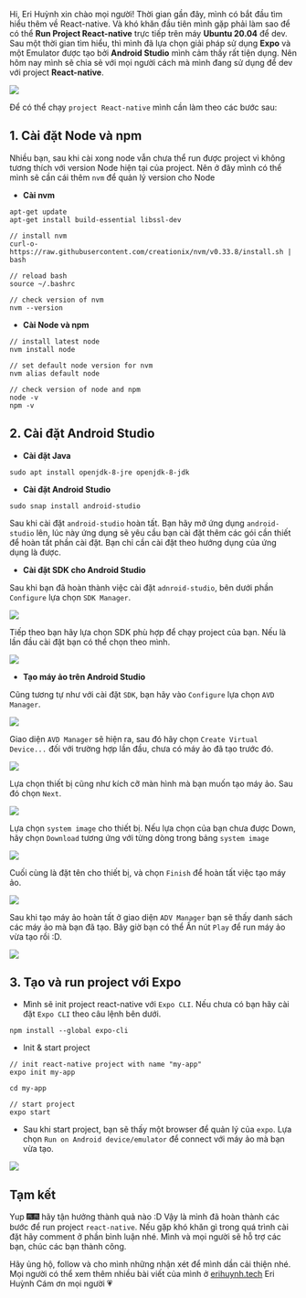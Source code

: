 Hi, Eri Huỳnh xin chào mọi người! Thời gian gần đây, mình có bắt đầu tìm hiểu thêm về React-native. Và khó khăn đầu tiên mình gặp phải
làm sao để có thể **Run Project React-native** trực tiếp trên máy **Ubuntu 20.04** để dev. Sau một thời gian tìm hiểu, thì mình đã lựa chọn giải pháp sử dụng **Expo** và một Emulator được tạo bởi **Android Studio** mình cảm thấy rất tiện dụng. Nên hôm nay mình sẽ chia sẻ với mọi người cách mà mình đang sử dụng để dev với project **React-native**.

![](https://images.viblo.asia/e1f7d060-d899-4d49-bd29-ce26d6ddc3c9.png)

Để có thể chạy `project React-native` mình cần làm theo các bước sau:
## 1. Cài đặt Node và npm
Nhiều bạn, sau khi cài xong node vẫn chưa thể run được project vì không tương thích với version Node hiện tại của project. Nên ở đây mình có thể mình sẽ cần cái thêm `nvm` để quản lý version cho Node
* **Cài nvm**
```
apt-get update
apt-get install build-essential libssl-dev

// install nvm
curl-o-https://raw.githubusercontent.com/creationix/nvm/v0.33.8/install.sh | bash

// reload bash
source ~/.bashrc

// check version of nvm
nvm --version
```

* **Cài Node và npm**
```
// install latest node
nvm install node

// set default node version for nvm
nvm alias default node

// check version of node and npm
node -v
npm -v
```

## 2. Cài đặt Android Studio
* **Cài đặt Java**
```
sudo apt install openjdk-8-jre openjdk-8-jdk
```
* **Cài đặt Android Studio**
```
sudo snap install android-studio
```
Sau khi cài đặt `android-studio` hoàn tất. Bạn hãy mở ứng dụng `android-studio` lên, lúc này ứng dụng sẽ yêu cầu bạn cài đặt thêm các gói cần thiết để hoàn tất phần cài đặt. Bạn chỉ cần cài đặt theo hướng dụng của ứng dụng là được.

* **Cài đặt SDK cho Android Studio**

Sau khi bạn đã hoàn thành việc cài đặt `adnroid-studio`, bên dưới phần `Configure` lựa chọn `SDK Manager`.

![](https://images.viblo.asia/5c934a8b-5fe0-45dd-9240-5816efc4736d.png)

Tiếp theo bạn hãy lựa chọn SDK phù hợp để chạy project của bạn. Nếu là lần đầu cài đặt bạn có thể chọn theo mình. 

![](https://images.viblo.asia/11b2b216-a78e-4566-8654-6e1b5bc704ba.png)

* **Tạo máy ảo trên Android Studio**

Cũng tương tự như với cài đặt `SDK`, bạn hãy vào `Configure` lựa chọn `AVD Manager`.

![](https://images.viblo.asia/131123ed-2752-40e7-826e-7fd194d5f02e.png)

Giao diện `AVD Manager` sẽ hiện ra, sau đó hãy chọn `Create Virtual Device...` đối với trường hợp lần đầu, chưa có máy ảo đã tạo trước đó. 

![](https://images.viblo.asia/276c1e82-8f7e-4578-b5c0-b972b76d35f1.png)

Lựa chọn thiết bị cũng như kích cỡ màn hình mà bạn muốn tạo máy ảo. Sau đó chọn `Next`.

![](https://images.viblo.asia/f1297825-9149-4f52-92d0-bc136306e08d.png)

Lựa chọn `system image` cho thiết bị. Nếu lựa chọn của bạn chưa được Down, hãy chọn `Download` tương ứng với từng dòng trong bảng `system image`

![](https://images.viblo.asia/afaa81e7-848c-450d-8e7c-d1e7c9c65388.png)

Cuối cùng là đặt tên cho thiết bị, và chọn `Finish` để hoàn tất việc tạo máy ảo.

![](https://images.viblo.asia/2c76d7d4-7884-4e62-9f57-31a789d46c69.png)

Sau khi tạo máy ảo hoàn tất ở giao diện `ADV Manager` bạn sẽ thấy danh sách các máy ảo mà bạn đã tạo. Bây giờ bạn có thể Ấn nút `Play` để run máy ảo vừa tạo rồi :D.

![](https://images.viblo.asia/dcd2d811-af82-4373-9a01-bb61de3bee2c.png)

## 3. Tạo và run project với Expo

* Mình sẽ init project react-native với `Expo CLI`. Nếu chưa có bạn hãy cài đặt `Expo CLI` theo câu lệnh bên dưới.
```
npm install --global expo-cli
```
* Init & start project
```
// init react-native project with name "my-app"
expo init my-app

cd my-app

// start project
expo start
```
* Sau khi start project, bạn sẽ thấy một browser để quản lý của `expo`. Lựa chọn `Run on Android device/emulator` để connect với máy ảo mà bạn vừa tạo.

![](https://images.viblo.asia/dd0927cf-762c-4b67-aebc-14bfc2f89230.png)

## Tạm kết

Yup :fireworks::fireworks: hãy tận hưởng thành quả nào :D Vậy là mình đã hoàn thành các bước để run project `react-native`. Nếu gặp khó khăn gì trong quá trình cài đặt hãy comment ở phần bình luận nhé. Mình và mọi người sẽ hỗ trợ các bạn, chúc các bạn thành công.

Hãy ủng hộ, follow và cho mình những nhận xét để mình dần cải thiện nhé. Mọi người có thể xem thêm nhiều bài viết của mình ở [erihuynh.tech](https://www.erihuynh.tech/) Eri Huỳnh Cám ơn mọi người 💗